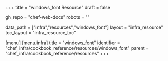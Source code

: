 +++
title = "windows_font Resource"
draft = false

gh_repo = "chef-web-docs"
robots = ""

data_path = ["infra","resources","windows_font"]
layout = "infra_resource"
toc_layout = "infra_resource_toc"


[menu]
  [menu.infra]
    title = "windows_font"
    identifier = "chef_infra/cookbook_reference/resources/windows_font"
    parent = "chef_infra/cookbook_reference/resources"
+++

<!-- The contents of this page are automatically generated from the windows_font.yaml file in the data directory. -->
<!-- To suggest a change, edit the https://github.com/chef/chef/blob/master/lib/chef/resource/windows_font.rb file
      and submit a pull request to the https://github.com/chef/chef repository. -->
